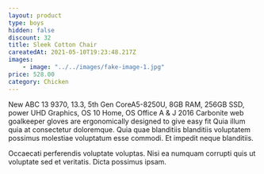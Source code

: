 ```yaml
---
layout: product
type: boys
hidden: false
discount: 32
title: Sleek Cotton Chair
careatedAt: 2021-05-10T19:23:48.217Z
images:
    - image: "../../images/fake-image-1.jpg"
price: 528.00
category: Chicken
---
```

New ABC 13 9370, 13.3, 5th Gen CoreA5-8250U, 8GB RAM, 256GB SSD, power UHD Graphics, OS 10 Home, OS Office A & J 2016
Carbonite web goalkeeper gloves are ergonomically designed to give easy fit
Quia illum quia at consectetur doloremque. Quia quae blanditiis blanditiis voluptatem possimus molestiae voluptatum esse commodi. Et impedit neque blanditiis.
 Occaecati perferendis voluptate voluptas. Nisi ea numquam corrupti quis ut voluptate sed et veritatis. Dicta possimus ipsam.
